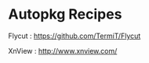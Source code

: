 Autopkg Recipes
==========

Flycut : https://github.com/TermiT/Flycut

XnView : http://www.xnview.com/
